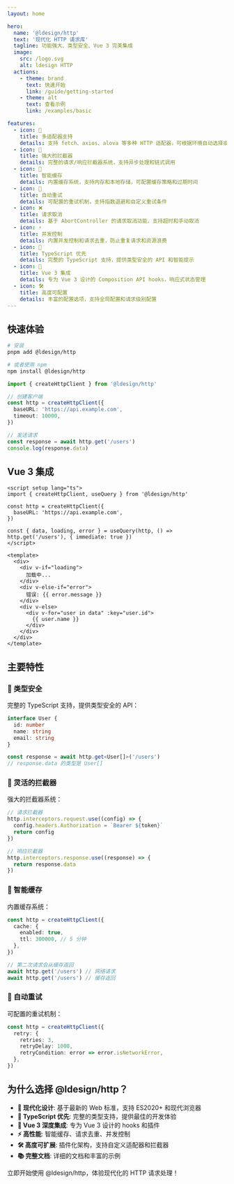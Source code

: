 ```yaml
---
layout: home

hero:
  name: '@ldesign/http'
  text: '现代化 HTTP 请求库'
  tagline: 功能强大、类型安全、Vue 3 完美集成
  image:
    src: /logo.svg
    alt: ldesign HTTP
  actions:
    - theme: brand
      text: 快速开始
      link: /guide/getting-started
    - theme: alt
      text: 查看示例
      link: /examples/basic

features:
  - icon: 🚀
    title: 多适配器支持
    details: 支持 fetch、axios、alova 等多种 HTTP 适配器，可根据环境自动选择或手动指定
  - icon: 🔧
    title: 强大的拦截器
    details: 完整的请求/响应拦截器系统，支持异步处理和链式调用
  - icon: 💾
    title: 智能缓存
    details: 内置缓存系统，支持内存和本地存储，可配置缓存策略和过期时间
  - icon: 🔄
    title: 自动重试
    details: 可配置的重试机制，支持指数退避和自定义重试条件
  - icon: ❌
    title: 请求取消
    details: 基于 AbortController 的请求取消功能，支持超时和手动取消
  - icon: ⚡
    title: 并发控制
    details: 内置并发控制和请求去重，防止重复请求和资源浪费
  - icon: 🎯
    title: TypeScript 优先
    details: 完整的 TypeScript 支持，提供类型安全的 API 和智能提示
  - icon: 🌟
    title: Vue 3 集成
    details: 专为 Vue 3 设计的 Composition API hooks，响应式状态管理
  - icon: 🛠️
    title: 高度可配置
    details: 丰富的配置选项，支持全局配置和请求级别配置
---
```


## 快速体验

```bash
# 安装
pnpm add @ldesign/http

# 或者使用 npm
npm install @ldesign/http
```

```typescript
import { createHttpClient } from '@ldesign/http'

// 创建客户端
const http = createHttpClient({
  baseURL: 'https://api.example.com',
  timeout: 10000,
})

// 发送请求
const response = await http.get('/users')
console.log(response.data)
```

## Vue 3 集成

```vue
<script setup lang="ts">
import { createHttpClient, useQuery } from '@ldesign/http'

const http = createHttpClient({
  baseURL: 'https://api.example.com',
})

const { data, loading, error } = useQuery(http, () => http.get('/users'), { immediate: true })
</script>

<template>
  <div>
    <div v-if="loading">
      加载中...
    </div>
    <div v-else-if="error">
      错误: {{ error.message }}
    </div>
    <div v-else>
      <div v-for="user in data" :key="user.id">
        {{ user.name }}
      </div>
    </div>
  </div>
</template>
```

## 主要特性

### 🎯 类型安全

完整的 TypeScript 支持，提供类型安全的 API：

```typescript
interface User {
  id: number
  name: string
  email: string
}

const response = await http.get<User[]>('/users')
// response.data 的类型是 User[]
```

### 🔧 灵活的拦截器

强大的拦截器系统：

```typescript
// 请求拦截器
http.interceptors.request.use((config) => {
  config.headers.Authorization = `Bearer ${token}`
  return config
})

// 响应拦截器
http.interceptors.response.use((response) => {
  return response.data
})
```

### 💾 智能缓存

内置缓存系统：

```typescript
const http = createHttpClient({
  cache: {
    enabled: true,
    ttl: 300000, // 5 分钟
  },
})

// 第二次请求会从缓存返回
await http.get('/users') // 网络请求
await http.get('/users') // 缓存返回
```

### 🔄 自动重试

可配置的重试机制：

```typescript
const http = createHttpClient({
  retry: {
    retries: 3,
    retryDelay: 1000,
    retryCondition: error => error.isNetworkError,
  },
})
```

## 为什么选择 @ldesign/http？

- **🚀 现代化设计**: 基于最新的 Web 标准，支持 ES2020+ 和现代浏览器
- **🎯 TypeScript 优先**: 完整的类型支持，提供最佳的开发体验
- **🌟 Vue 3 深度集成**: 专为 Vue 3 设计的 hooks 和插件
- **⚡ 高性能**: 智能缓存、请求去重、并发控制
- **🛠️ 高度可扩展**: 插件化架构，支持自定义适配器和拦截器
- **📚 完整文档**: 详细的文档和丰富的示例

立即开始使用 @ldesign/http，体验现代化的 HTTP 请求处理！
